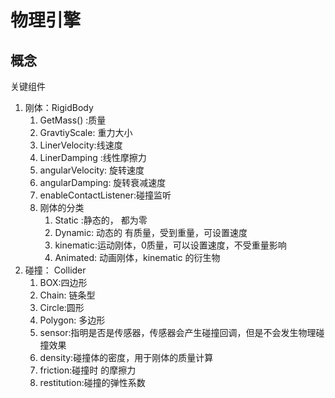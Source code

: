 # 物理引擎

## 概念

关键组件

1. 刚体：RigidBody
   1. GetMass() :质量
   2. GravtiyScale: 重力大小
   3. LinerVelocity:线速度
   4. LinerDamping :线性摩擦力
   5. angularVelocity: 旋转速度
   6. angularDamping: 旋转衰减速度
   7. enableContactListener:碰撞监听
   8. 刚体的分类
      1. Static :静态的， 都为零
      2. Dynamic: 动态的 有质量，受到重量，可设置速度
      3. kinematic:运动刚体，0质量，可以设置速度，不受重量影响
      4. Animated: 动画刚体，kinematic 的衍生物
2. 碰撞： Collider
   1. BOX:四边形
   2. Chain: 链条型
   3. Circle:圆形
   4. Polygon: 多边形
   5. sensor:指明是否是传感器，传感器会产生碰撞回调，但是不会发生物理碰撞效果
   6. density:碰撞体的密度，用于刚体的质量计算
   7. friction:碰撞时 的摩擦力
   8. restitution:碰撞的弹性系数

